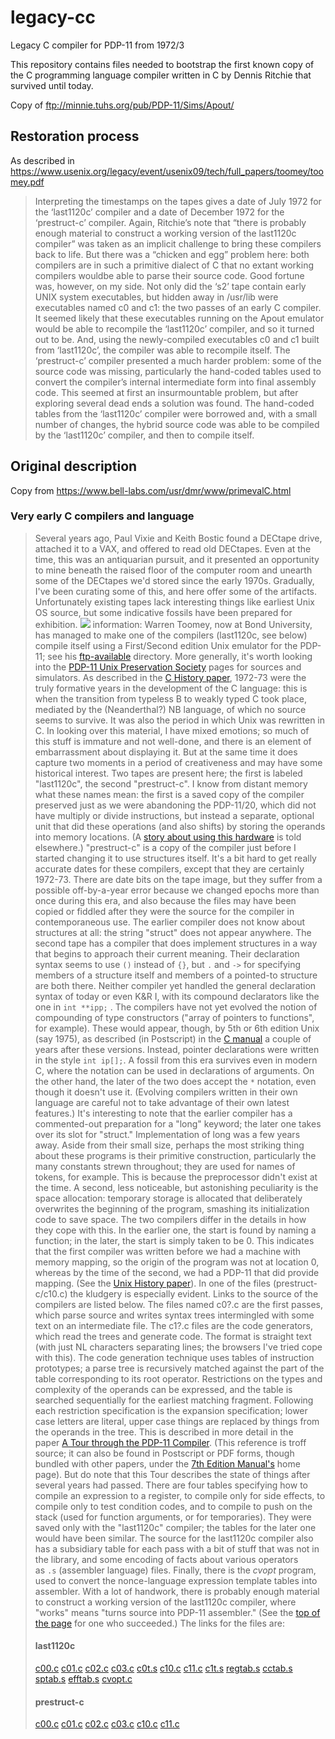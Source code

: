 # legacy-cc
Legacy C compiler for PDP-11 from 1972/3

This repository contains files needed to bootstrap the first known copy of the C programming language compiler written in C by Dennis Ritchie that survived until today.

Copy of ftp://minnie.tuhs.org/pub/PDP-11/Sims/Apout/

## Restoration process

As described in https://www.usenix.org/legacy/event/usenix09/tech/full_papers/toomey/toomey.pdf

> Interpreting the timestamps on the tapes gives a date of July 1972 for the ‘last1120c’ compiler and a date of December 1972 for the ‘prestruct-c’ compiler. Again, Ritchie’s note that “there is probably enough material to construct a working version of the last1120c compiler” was taken as an implicit challenge to bring these compilers back to life. But there was a “chicken and egg” problem here: both compilers are in such a primitive dialect of C that no extant working compilers wouldbe able to parse their source code. Good fortune was, however, on my side. Not only did the ‘s2’ tape contain early UNIX system executables, but hidden away in /usr/lib were executables named c0 and c1: the two passes of an early C compiler. It seemed likely that these executables running on the Apout emulator would be able to recompile the ‘last1120c’ compiler, and so it turned out to be. And, using the newly-compiled executables c0 and c1 built from ‘last1120c’, the compiler was able to recompile itself. The ‘prestruct-c’ compiler presented a much harder problem: some of the source code was missing, particularly the hand-coded tables used to convert the compiler’s internal intermediate form into final assembly code. This seemed at first an insurmountable problem, but after exploring several dead ends a solution was found. The hand-coded tables from the ‘last1120c’ compiler were borrowed and, with a small number of changes, the hybrid source code was able to be compiled by the ‘last1120c’ compiler, and then to compile itself.

## Original description
Copy from https://www.bell-labs.com/usr/dmr/www/primevalC.html
### Very early C compilers and language
> Several years ago, Paul Vixie and Keith Bostic found a DECtape drive, attached it to a VAX, and offered to read old DECtapes. Even at the time, this was an antiquarian pursuit, and it presented an opportunity to mine beneath the raised floor of the computer room and unearth some of the DECtapes we'd stored since the early 1970s. Gradually, I've been curating some of this, and here offer some of the artifacts. Unfortunately existing tapes lack interesting things like earliest Unix OS source, but some indicative fossils have been prepared for exhibition.
> ![](https://www.bell-labs.com/usr/dmr/www/new.gif) information: Warren Toomey, now at Bond University, has managed to make one of the compilers (last1120c, see below) compile itself using a First/Second edition Unix emulator for the PDP-11; see his [ftp-available](ftp://minnie.tuhs.org/pub/PDP-11/Sims/Apout/) directory. More generally, it's worth looking into the [PDP-11 Unix Preservation Society](http://minnie.tuhs.org/PUPS) pages for sources and simulators.
> As described in the [C History paper](https://www.bell-labs.com/usr/dmr/www/chist.html), 1972-73 were the truly formative years in the development of the C language: this is when the transition from typeless B to weakly typed C took place, mediated by the (Neanderthal?) NB language, of which no source seems to survive. It was also the period in which Unix was rewritten in C.
> In looking over this material, I have mixed emotions; so much of this stuff is immature and not well-done, and there is an element of embarrassment about displaying it. But at the same time it does capture two moments in a period of creativeness and may have some historical interest.
> Two tapes are present here; the first is labeled "last1120c", the second "prestruct-c". I know from distant memory what these names mean: the first is a saved copy of the compiler preserved just as we were abandoning the PDP-11/20, which did not have multiply or divide instructions, but instead a separate, optional unit that did these operations (and also shifts) by storing the operands into memory locations. (A [story about using this hardware](https://www.bell-labs.com/usr/dmr/www/odd.html) is told elsewhere.)
> "prestruct-c" is a copy of the compiler just before I started changing it to use structures itself.
> It's a bit hard to get really accurate dates for these compilers, except that they are certainly 1972-73. There are date bits on the tape image, but they suffer from a possible off-by-a-year error because we changed epochs more than once during this era, and also because the files may have been copied or fiddled after they were the source for the compiler in contemporaneous use.
> The earlier compiler does not know about structures at all: the string "struct" does not appear anywhere. The second tape has a compiler that does implement structures in a way that begins to approach their current meaning. Their declaration syntax seems to use `()` instead of `{}`, but `.` and `->` for specifying members of a structure itself and members of a pointed-to structure are both there.
> Neither compiler yet handled the general declaration syntax of today or even K&R I, with its compound declarators like the one in `int **ipp;` . The compilers have not yet evolved the notion of compounding of type constructors ("array of pointers to functions", for example). These would appear, though, by 5th or 6th edition Unix (say 1975), as described (in Postscript) in the [C manual](https://www.bell-labs.com/usr/dmr/www/cman.ps) a couple of years after these versions.
> Instead, pointer declarations were written in the style `int ip[];`. A fossil from this era survives even in modern C, where the notation can be used in declarations of arguments. On the other hand, the later of the two does accept the `*` notation, even though it doesn't use it. (Evolving compilers written in their own language are careful not to take advantage of their own latest features.)
> It's interesting to note that the earlier compiler has a commented-out preparation for a "long" keyword; the later one takes over its slot for "struct." Implementation of long was a few years away.
> Aside from their small size, perhaps the most striking thing about these programs is their primitive construction, particularly the many constants strewn throughout; they are used for names of tokens, for example. This is because the preprocessor didn't exist at the time.
> A second, less noticeable, but astonishing peculiarity is the space allocation: temporary storage is allocated that deliberately overwrites the beginning of the program, smashing its initialization code to save space. The two compilers differ in the details in how they cope with this. In the earlier one, the start is found by naming a function; in the later, the start is simply taken to be 0. This indicates that the first compiler was written before we had a machine with memory mapping, so the origin of the program was not at location 0, whereas by the time of the second, we had a PDP-11 that did provide mapping. (See the [Unix History paper](https://www.bell-labs.com/usr/dmr/www/hist.html)). In one of the files (prestruct-c/c10.c) the kludgery is especially evident.
> Links to the source of the compilers are listed below. The files named c0?.c are the first passes, which parse source and writes syntax trees intermingled with some text on an intermediate file. The c1?.c files are the code generators, which read the trees and generate code. The format is straight text (with just NL characters separating lines; the browsers I've tried cope with this).
> The code generation technique uses tables of instruction prototypes; a parse tree is recursively matched against the part of the table corresponding to its root operator. Restrictions on the types and complexity of the operands can be expressed, and the table is searched sequentially for the earliest matching fragment. Following each restriction specification is the expansion specification; lower case letters are literal, upper case things are replaced by things from the operands in the tree. This is described in more detail in the paper [A Tour through the PDP-11 Compiler](http://plan9.bell-labs.com/7thEdMan/vol2/ctour.bun). (This reference is troff source; it can also be found in Postscript or PDF forms, though bundled with other papers, under the [7th Edition Manual's](http://plan9.bell-labs.com/7thEdMan/index.html) home page). But do note that this Tour describes the state of things after several years had passed.
> There are four tables specifying how to compile an expression to a register, to compile only for side effects, to compile only to test condition codes, and to compile to push on the stack (used for function arguments, or for temporaries). They were saved only with the "last1120c" compiler; the tables for the later one would have been similar.
> The source for the last1120c compiler also has a subsidiary table for each pass with a bit of stuff that was not in the library, and some encoding of facts about various operators as `.s` (assembler language) files.
> Finally, there is the *cvopt* program, used to convert the nonce-language expression template tables into assembler. With a lot of handwork, there is probably enough material to construct a working version of the last1120c compiler, where "works" means "turns source into PDP-11 assembler." (See the [top of the page](https://www.bell-labs.com/usr/dmr/www/primevalC.html#works) for one who succeeded.)
> The links for the files are:
> #### last1120c
> [c00.c](https://www.bell-labs.com/usr/dmr/www/last1120c/c00.c)   [c01.c](https://www.bell-labs.com/usr/dmr/www/last1120c/c01.c)  [c02.c](https://www.bell-labs.com/usr/dmr/www/last1120c/c02.c)  [c03.c](https://www.bell-labs.com/usr/dmr/www/last1120c/c03.c)  [c0t.s](https://www.bell-labs.com/usr/dmr/www/last1120c/c0t.s) [c10.c](https://www.bell-labs.com/usr/dmr/www/last1120c/c10.c) [c11.c](https://www.bell-labs.com/usr/dmr/www/last1120c/c11.c) [c1t.s](https://www.bell-labs.com/usr/dmr/www/last1120c/c1t.s) [regtab.s](https://www.bell-labs.com/usr/dmr/www/last1120c/regtab.s) [cctab.s](https://www.bell-labs.com/usr/dmr/www/last1120c/cctab.s) [sptab.s](https://www.bell-labs.com/usr/dmr/www/last1120c/sptab.s) [efftab.s](https://www.bell-labs.com/usr/dmr/www/last1120c/efftab.s) [cvopt.c](https://www.bell-labs.com/usr/dmr/www/last1120c/cvopt.c)
> #### prestruct-c
> [c00.c](https://www.bell-labs.com/usr/dmr/www/prestruct-c/c00.c) [c01.c](https://www.bell-labs.com/usr/dmr/www/prestruct-c/c01.c) [c02.c](https://www.bell-labs.com/usr/dmr/www/prestruct-c/c02.c) [c03.c](https://www.bell-labs.com/usr/dmr/www/prestruct-c/c03.c) [c10.c](https://www.bell-labs.com/usr/dmr/www/prestruct-c/c10.c) [c11.c](https://www.bell-labs.com/usr/dmr/www/prestruct-c/c11.c)



